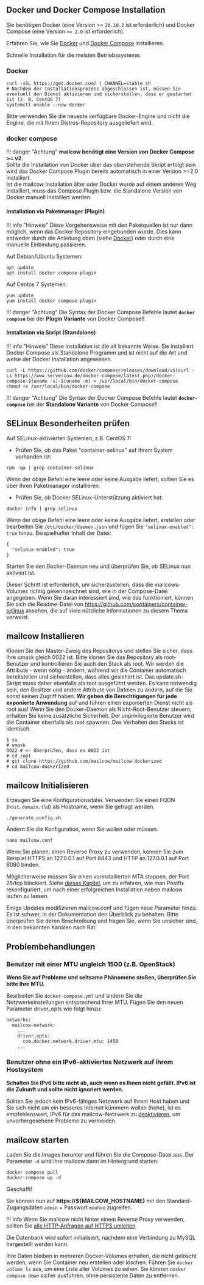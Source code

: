 ## Docker und Docker Compose Installation

Sie benötigen Docker (eine Version >= `20.10.2` ist erforderlich) und Docker Compose (eine Version `>= 2.0` ist erforderlich).

Erfahren Sie, wie Sie [Docker](https://docs.docker.com/install/) und [Docker Compose](https://docs.docker.com/compose/install/) installieren.

Schnelle Installation für die meisten Betriebssysteme:

### Docker
```
curl -sSL https://get.docker.com/ | CHANNEL=stable sh
# Nachdem der Installationsprozess abgeschlossen ist, müssen Sie eventuell den Dienst aktivieren und sicherstellen, dass er gestartet ist (z. B. CentOS 7)
systemctl enable --now docker
```
Bitte verwenden Sie die neueste verfügbare Docker-Engine und nicht die Engine, die mit Ihrem Distros-Repository ausgeliefert wird.

### docker compose

!!! danger "Achtung"
    **mailcow benötigt eine Version von Docker Compose >= v2**. 
    <br>Sollte die Installation von Docker über das obenstehende Skript erfolgt sein wird das Docker Compose Plugin bereits automatisch
    in einer Version >=2.0 installiert. <br>
    Ist die mailcow Installation älter oder Docker wurde auf einem anderen Weg installiert, muss das Compose Plugin bzw. die Standalone Version von Docker manuell installiert werden.

#### Installation via Paketmanager (Plugin)

!!! info "Hinweis"
    Diese Vorgehensweise mit den Paketquellen ist nur dann möglich, wenn das Docker Repository eingebunden wurde. Dies kann entweder durch die Anleitung oben (siehe [Docker](#docker)) oder durch eine manuelle Einbindung passieren.

Auf Debian/Ubuntu Systemen:
```
apt update
apt install docker compose-plugin
```

Auf Centos 7 Systemen:
```
yum update
yum install docker compose-plugin
```

!!! danger "Achtung"
    Die Syntax der Docker Compose Befehle lautet **`docker compose`** bei der **Plugin Variante** von Docker Compose!!

#### Installation via Script (Standalone)

!!! info "Hinweis"
    Diese Installation ist die alt bekannte Weise. Sie installiert Docker Compose als Standalone Programm und ist nicht auf die Art und weise der Docker Installation angewiesen.

```
curl -L https://github.com/docker/compose/releases/download/v$(curl -Ls https://www.servercow.de/docker-compose/latest.php)/docker-compose-$(uname -s)-$(uname -m) > /usr/local/bin/docker-compose
chmod +x /usr/local/bin/docker-compose
```

!!! danger "Achtung"
    Die Syntax der Docker Compose Befehle lautet **`docker-compose`** bei der **Standalone Variante** von Docker Compose!!

## SELinux Besonderheiten prüfen
Auf SELinux-aktivierten Systemen, z.B. CentOS 7:

- Prüfen Sie, ob das Paket "container-selinux" auf Ihrem System vorhanden ist:

```
rpm -qa | grep container-selinux
```

Wenn der obige Befehl eine leere oder keine Ausgabe liefert, sollten Sie es über Ihren Paketmanager installieren.

- Prüfen Sie, ob Docker SELinux-Unterstützung aktiviert hat:

```
docker info | grep selinux
```

Wenn der obige Befehl eine leere oder keine Ausgabe liefert, erstellen oder bearbeiten Sie `/etc/docker/daemon.json` und fügen Sie `"selinux-enabled": true` hinzu. Beispielhafter Inhalt der Datei:

```
{
  "selinux-enabled": true
}
```

Starten Sie den Docker-Daemon neu und überprüfen Sie, ob SELinux nun aktiviert ist.

Dieser Schritt ist erforderlich, um sicherzustellen, dass die mailcows-Volumes richtig gekennzeichnet sind, wie in der Compose-Datei angegeben.
Wenn Sie daran interessiert sind, wie das funktioniert, können Sie sich die Readme-Datei von https://github.com/containers/container-selinux ansehen, die auf viele nützliche Informationen zu diesem Thema verweist.


## mailcow Installieren
 Klonen Sie den Master-Zweig des Repositorys und stellen Sie sicher, dass Ihre umask gleich 0022 ist. Bitte klonen Sie das Repository als root-Benutzer und kontrollieren Sie auch den Stack als root. Wir werden die Attribute - wenn nötig - ändern, während wir die Container automatisch bereitstellen und sicherstellen, dass alles gesichert ist. Das update.sh-Skript muss daher ebenfalls als root ausgeführt werden. Es kann notwendig sein, den Besitzer und andere Attribute von Dateien zu ändern, auf die Sie sonst keinen Zugriff haben. **Wir geben die Berechtigungen für jede exponierte Anwendung** auf und führen einen exponierten Dienst nicht als root aus! Wenn Sie den Docker-Daemon als Nicht-Root-Benutzer steuern, erhalten Sie keine zusätzliche Sicherheit. Der unprivilegierte Benutzer wird die Container ebenfalls als root spawnen. Das Verhalten des Stacks ist identisch.

```
$ su
# umask
0022 # <- Überprüfen, dass es 0022 ist
# cd /opt
# git clone https://github.com/mailcow/mailcow-dockerized
# cd mailcow-dockerized
```

## mailcow Initialisieren
Erzeugen Sie eine Konfigurationsdatei. Verwenden Sie einen FQDN (`host.domain.tld`) als Hostname, wenn Sie gefragt werden.
```
./generate_config.sh
```

Ändern Sie die Konfiguration, wenn Sie wollen oder müssen.
```
nano mailcow.conf
```
Wenn Sie planen, einen Reverse Proxy zu verwenden, können Sie zum Beispiel HTTPS an 127.0.0.1 auf Port 8443 und HTTP an 127.0.0.1 auf Port 8080 binden.

Möglicherweise müssen Sie einen vorinstallierten MTA stoppen, der Port 25/tcp blockiert. Siehe [dieses Kapitel](../post_installation/firststeps-local_mta.de.md), um zu erfahren, wie man Postfix rekonfiguriert, um nach einer erfolgreichen Installation neben mailcow laufen zu lassen.

Einige Updates modifizieren mailcow.conf und fügen neue Parameter hinzu. Es ist schwer, in der Dokumentation den Überblick zu behalten. Bitte überprüfen Sie deren Beschreibung und fragen Sie, wenn Sie unsicher sind, in den bekannten Kanälen nach Rat.

## Problembehandlungen 

### Benutzer mit einer MTU ungleich 1500 (z.B. OpenStack)
**Wenn Sie auf Probleme und seltsame Phänomene stoßen, überprüfen Sie bitte Ihre MTU.**

Bearbeiten Sie `docker-compose.yml` und ändern Sie die Netzwerkeinstellungen entsprechend Ihrer MTU.
Fügen Sie den neuen Parameter driver_opts wie folgt hinzu:
```
networks:
  mailcow-network:
    ...
    driver_opts:
      com.docker.network.driver.mtu: 1450
    ...
```

### Benutzer ohne ein IPv6-aktiviertes Netzwerk auf ihrem Hostsystem

**Schalten Sie IPv6 bitte nicht ab, auch wenn es Ihnen nicht gefällt. IPv6 ist die Zukunft und sollte nicht ignoriert werden.**

Sollten Sie jedoch kein IPv6-fähiges Netzwerk auf Ihrem Host haben und Sie sich nicht um ein besseres Internet kümmern wollen (hehe), ist es empfehlenswert, IPv6 für das mailcow-Netzwerk zu [deaktivieren](../post_installation/firststeps-disable_ipv6.de.md), um unvorhergesehene Probleme zu vermeiden.


## mailcow starten
Laden Sie die Images herunter und führen Sie die Compose-Datei aus. Der Parameter `-d` wird ihre mailcow dann im Hintergrund starten:
```
docker compose pull
docker compose up -d
```

Geschafft!

Sie können nun auf **https://${MAILCOW_HOSTNAME}** mit den Standard-Zugangsdaten `admin` + Passwort `moohoo` zugreifen.

!!! info
    Wenn Sie mailcow nicht hinter einem Reverse Proxy verwenden, sollten Sie [alle HTTP-Anfragen auf HTTPS umleiten](../manual-guides/u_e-80_to_443.md).

Die Datenbank wird sofort initialisiert, nachdem eine Verbindung zu MySQL hergestellt werden kann.

Ihre Daten bleiben in mehreren Docker-Volumes erhalten, die nicht gelöscht werden, wenn Sie Container neu erstellen oder löschen. Führen Sie `docker volume ls` aus, um eine Liste aller Volumes zu sehen. Sie können `docker compose down` sicher ausführen, ohne persistente Daten zu entfernen.